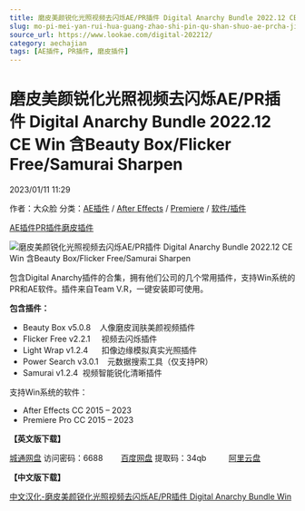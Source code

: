 ```yaml
---
title: 磨皮美颜锐化光照视频去闪烁AE/PR插件 Digital Anarchy Bundle 2022.12 CE Win 含Beauty Box/Flicker Free/Samurai Sharpen
slug: mo-pi-mei-yan-rui-hua-guang-zhao-shi-pin-qu-shan-shuo-ae-prcha-jian-digital-anarchy-bundle-2022-12-ce-win-han-beauty-box-flicker-free-samurai-sharpen
source_url: https://www.lookae.com/digital-202212/
category: aechajian
tags: [AE插件, PR插件, 磨皮插件]
---
```

# 磨皮美颜锐化光照视频去闪烁AE/PR插件 Digital Anarchy Bundle 2022.12 CE Win 含Beauty Box/Flicker Free/Samurai Sharpen

2023/01/11 11:29

作者：大众脸
分类：[AE插件](https://www.lookae.com/after-effects/aechajian/) / [After Effects](https://www.lookae.com/after-effects/) / [Premiere](https://www.lookae.com/qitarjcj/premierezy/) / [软件/插件](https://www.lookae.com/qitarjcj/)

[AE插件](https://www.lookae.com/tag/ae%e6%8f%92%e4%bb%b6/)[PR插件](https://www.lookae.com/tag/pr%e6%8f%92%e4%bb%b6/)[磨皮插件](https://www.lookae.com/tag/%e7%a3%a8%e7%9a%ae%e6%8f%92%e4%bb%b6/)

![磨皮美颜锐化光照视频去闪烁AE/PR插件 Digital Anarchy Bundle 2022.12 CE Win 含Beauty Box/Flicker Free/Samurai Sharpen](https://www.lookae.com/wp-content/uploads/2021/09/Digital-Anarchy-2021-.jpg "磨皮美颜锐化光照视频去闪烁AE/PR插件 Digital Anarchy Bundle 2022.12 CE Win 含Beauty Box/Flicker Free/Samurai Sharpen-LookAE.com")

包含Digital Anarchy插件的合集，拥有他们公司的几个常用插件，支持Win系统的PR和AE软件。插件来自Team V.R，一键安装即可使用。

**包含插件：**

* Beauty Box v5.0.8    人像磨皮润肤美颜视频插件
* Flicker Free v2.2.1     视频去闪烁插件
* Light Wrap v1.2.4      扣像边缘模拟真实光照插件
* Power Search v3.0.1    元数据搜索工具（仅支持PR）
* Samurai v1.2.4  视频智能锐化清晰插件

支持Win系统的软件：

* After Effects CC 2015 – 2023
* Premiere Pro CC 2015 – 2023

**【英文版下载】**

[城通网盘](https://url70.ctfile.com/f/2827370-762230387-33e509?p=4431) 访问密码：6688        [百度网盘](https://pan.baidu.com/s/1Fsup7oFYTe9kDJun4x1FtA?pwd=34qb) 提取码：34qb          [阿里云盘](https://www.aliyundrive.com/s/mk8CfsyypDb)

**【中文版下载】**

[中文汉化-磨皮美颜锐化光照视频去闪烁AE/PR插件 Digital Anarchy Bundle Win](https://www.lookae.com/digital-anarchy-202111/)
